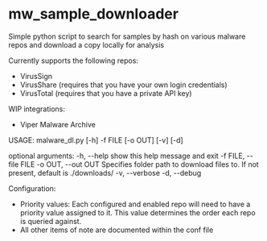 # mw_sample_downloader
Simple python script to search for samples by hash on various malware repos and download a copy locally for analysis

Currently supports the following repos:
  - VirusSign
  - VirusShare (requires that you have your own login credentials)
  - VirusTotal (requires that you have a private API key)
  
WIP integrations:
  - Viper Malware Archive

USAGE:
malware_dl.py [-h] -f FILE [-o OUT] [-v] [-d]

optional arguments:
  -h, --help            show this help message and exit
  -f FILE, --file FILE
  -o OUT, --out OUT     Specifies folder path to download files to. If not
                        present, default is ./downloads/
  -v, --verbose
  -d, --debug


Configuration:
  - Priority values: Each configured and enabled repo will need to have a priority value assigned to it. This value determines the order each repo is queried against. 
  - All other items of note are documented within the conf file
